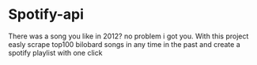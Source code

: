 # Spotify-api
There was a song you like in 2012? no problem i  got you. With this project easly scrape top100 bilobard songs in any time in the past and create a spotify playlist with one click
